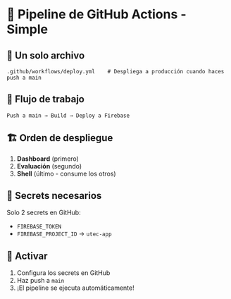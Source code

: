 # 🚀 Pipeline de GitHub Actions - Simple

## 📁 Un solo archivo

```
.github/workflows/deploy.yml    # Despliega a producción cuando haces push a main
```

## 🔄 Flujo de trabajo

```
Push a main → Build → Deploy a Firebase
```

## 🏗️ Orden de despliegue

1. **Dashboard** (primero)
2. **Evaluación** (segundo)
3. **Shell** (último - consume los otros)

## 🔑 Secrets necesarios

Solo 2 secrets en GitHub:
- `FIREBASE_TOKEN`
- `FIREBASE_PROJECT_ID` → `utec-app`

## 🚀 Activar

1. Configura los secrets en GitHub
2. Haz push a `main`
3. ¡El pipeline se ejecuta automáticamente! 